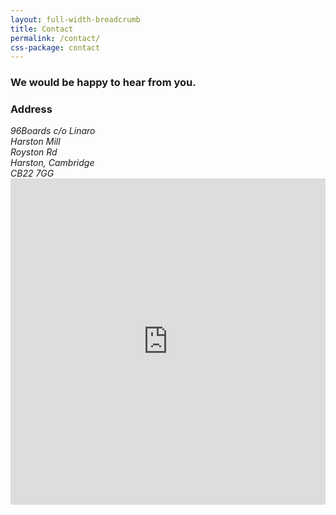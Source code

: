 ```yaml
---
layout: full-width-breadcrumb
title: Contact
permalink: /contact/
css-package: contact
---
```

<div id="contact-thanks">
    <div class="jumbotron">
        <h3 class="text-center animated fadeIn">We would be happy to hear from you.</h3>
    </div>
</div>

<div class="container-fluid">
    <div class="container">
        <!-- Tab panes -->
      <div class="row">
      <div class="col-md-4">
              <h3>Address</h3>
              <address>
              96Boards c/o Linaro <br>
              Harston Mill <br>
              Royston Rd <br>
              Harston, Cambridge <br>
              CB22 7GG 
          </address>
      </div>
      <div class="col-md-8">
      <iframe class="lazyload" src="https://services.cognitoforms.com/f/KvRQmIn2dku6k6gGP711jw?id=1" style="position:relative;width:1px;min-width:100%;*width:100%;" frameborder="0" scrolling="yes" seamless="seamless" height="522" width="100%"></iframe>
          <script src="https://services.cognitoforms.com/scripts/embed.js"></script>
      </div>
      </div>
    </div>
</div>
